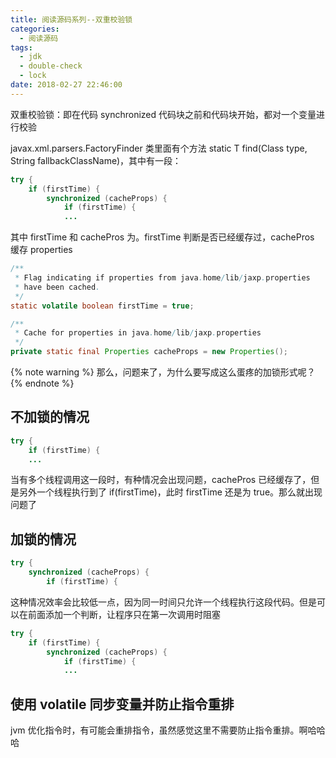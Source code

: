 ```yaml
---
title: 阅读源码系列--双重校验锁
categories:
  - 阅读源码
tags:
  - jdk
  - double-check
  - lock
date: 2018-02-27 22:46:00
---
```



双重校验锁：即在代码 synchronized 代码块之前和代码块开始，都对一个变量进行校验

javax.xml.parsers.FactoryFinder 类里面有个方法 static <T> T find(Class<T> type, String fallbackClassName)，其中有一段：

```java
try {
    if (firstTime) {
        synchronized (cacheProps) {
            if (firstTime) {
            ...
```

<!-- more -->

其中 firstTime 和 cachePros 为。firstTime 判断是否已经缓存过，cachePros 缓存 properties
```java
/**
 * Flag indicating if properties from java.home/lib/jaxp.properties
 * have been cached.
 */
static volatile boolean firstTime = true;

/**
 * Cache for properties in java.home/lib/jaxp.properties
 */
private static final Properties cacheProps = new Properties();
```

{% note warning %}
那么，问题来了，为什么要写成这么蛋疼的加锁形式呢？
{% endnote %}

## 不加锁的情况
```java
try {
	if (firstTime) {
	...
```

当有多个线程调用这一段时，有种情况会出现问题，cachePros 已经缓存了，但是另外一个线程执行到了 if(firstTime)，此时 firstTime 还是为 true。那么就出现问题了

## 加锁的情况
```java
try {
	synchronized (cacheProps) {
		if (firstTime) {
```

这种情况效率会比较低一点，因为同一时间只允许一个线程执行这段代码。但是可以在前面添加一个判断，让程序只在第一次调用时阻塞

```java
try {
    if (firstTime) {
        synchronized (cacheProps) {
            if (firstTime) {
            ...
```

## 使用 volatile 同步变量并防止指令重排
jvm 优化指令时，有可能会重排指令，虽然感觉这里不需要防止指令重排。啊哈哈哈